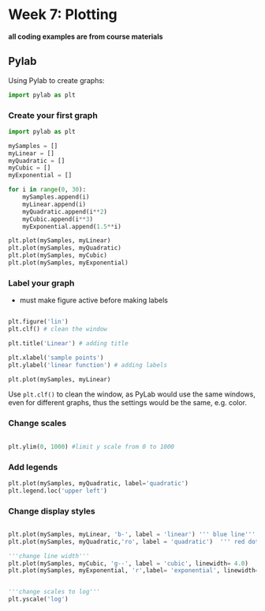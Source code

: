 #  Week 7: Plotting

**all coding examples are from course materials**

## Pylab

Using Pylab to create graphs:

```python
import pylab as plt
```

### Create your first graph

```python
import pylab as plt

mySamples = []
myLinear = []
myQuadratic = []
myCubic = []
myExponential = []

for i in range(0, 30):
    mySamples.append(i)
    myLinear.append(i)
    myQuadratic.append(i**2)
    myCubic.append(i**3)
    myExponential.append(1.5**i)

plt.plot(mySamples, myLinear)
plt.plot(mySamples, myQuadratic)
plt.plot(mySamples, myCubic)
plt.plot(mySamples, myExponential)

```

### Label your graph

- must make figure active before making labels

```python

plt.figure('lin')
plt.clf() # clean the window

plt.title('Linear') # adding title

plt.xlabel('sample points')
plt.ylabel('linear function') # adding labels

plt.plot(mySamples, myLinear)

```

Use `plt.clf()` to clean the window, as PyLab would use the same windows, even for different graphs, thus the settings would be the same, e.g. color.

### Change scales

```python

plt.ylim(0, 1000) #limit y scale from 0 to 1000

```

### Add legends

```python
plt.plot(mySamples, myQuadratic, label='quadratic')
plt.legend.loc('upper left')

```

### Change display styles

```python

plt.plot(mySamples, myLinear, 'b-', label = 'linear') ''' blue line'''
plt.plot(mySamples, myQuadratic,'ro', label = 'quadratic')  ''' red dots'''

'''change line width'''
plt.plot(mySamples, myCubic, 'g--', label = 'cubic', linewidth= 4.0)
plt.plot(mySamples, myExponential, 'r',label= 'exponential', linewidth= 5.0)


'''change scales to log'''
plt.yscale('log')

```